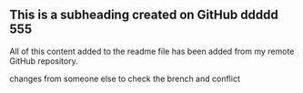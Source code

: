 ## This is a subheading created on GitHub ddddd 555

All of this content added to the readme file has been added from my remote GitHub repository.


changes from someone else to check the brench and conflict
